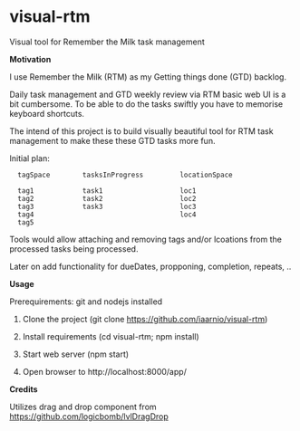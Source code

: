 visual-rtm
==========

Visual tool for Remember the Milk task management

**Motivation**

I use Remember the Milk (RTM) as my Getting things done (GTD) backlog.

Daily task management and GTD weekly review via RTM basic web UI is a bit cumbersome. 
To be able to do the tasks swiftly you have to memorise keyboard shortcuts.

The intend of this project is to build visually beautiful tool for RTM task management 
to make these these GTD tasks more fun.

Initial plan:

```
  tagSpace        tasksInProgress         locationSpace
  
  tag1            task1                   loc1
  tag2            task2                   loc2
  tag3            task3                   loc3
  tag4                                    loc4
  tag5
```

Tools would allow attaching and removing tags and/or lcoations from the processed tasks being processed.

Later on add functionality for dueDates, propponing, completion, repeats, ..


**Usage**

Prerequirements: git and nodejs installed

1. Clone the project (git clone https://github.com/iaarnio/visual-rtm)

1. Install requirements (cd visual-rtm; npm install)

1. Start web server (npm start)

1. Open browser to http://localhost:8000/app/


**Credits**

Utilizes drag and drop component from https://github.com/logicbomb/lvlDragDrop